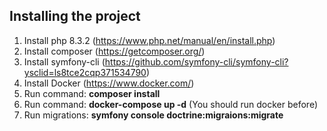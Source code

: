## Installing the project

1. Install php 8.3.2 (https://www.php.net/manual/en/install.php)
2. Install composer (https://getcomposer.org/)
3. Install symfony-cli (https://github.com/symfony-cli/symfony-cli?ysclid=ls8tce2cqp371534790)
4. Install Docker (https://www.docker.com/)
5. Run command: **composer install**
6. Run command: **docker-compose up -d** (You should run docker before)
7. Run migrations: **symfony console doctrine:migraions:migrate**


